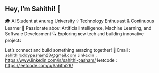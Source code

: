 ## Hey, I’m Sahithi! 👋

🎓 AI Student at Anurag University
💡 Technology Enthusiast & Continuous Learner
🚀 Passionate about Artificial Intelligence, Machine Learning, and Software Development
🔍 Exploring new tech and building innovative projects

Let’s connect and build something amazing together! 🚀
Email    : sahithireddypasham29@gmail.com
Linkedin : https://www.linkedin.com/in/sahithi-pasham/
leetcode : https://leetcode.com/u/Sahithi29/



